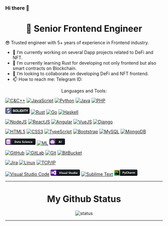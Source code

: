  ### Hi there 👋

<h1 align="center">👋 Senior Frontend Engineer</h1>
😎 Trusted engineer with 5+ years of experience in Frontend industry.

- 🔭 I’m currently working on several Dapp projects related to DeFi and NFT.
- 🌱 I’m currently learning Rust for developing not only frontend but also smart contracts on Blockchain.
- 👯 I’m looking to collaborate on developing DeFi and NFT frontend.
- 📫 How to reach me: Telegram ID:

<p align="center" style = "size:20px;">
 Languages and Tools:
  
  [![C&C++](https://img.shields.io/badge/-C%20&%20C++-659ad2?style=flat&logo=c%2B%2B&logoColor=ffffff&link=https://github.com/msilucifer/)](https://github.com/john082Coder/)
[![JavaScript](https://img.shields.io/badge/-JavaScript-black?style=flat&logo=javascript&link=https://github.com/msilucifer/)](https://github.com/john082Coder/)
[![Python](https://img.shields.io/badge/-Python-black?style=flat&logo=python&link=https://github.com/msilucifer/)](https://github.com/john082Coder/)
[![Java](https://img.shields.io/badge/Java-orange?style=flat&logo=java&logoColor=white&link=https://github.com/msilucifer/)](https://github.com/john082Coder/)
[![PHP](https://img.shields.io/badge/-PHP-777BB4?style=flat&logo=php&link=https://github.com/msilucifer/)](https://github.com/john082Coder/)

[![Solidity](https://github.com/msilucifer/msilucifer/blob/master/solidity.png)](https://github.com/john082Coder/)
[![Rust](https://img.shields.io/badge/Rust-black?style=flat&logo=rust&logoColor=white&link=https://github.com/msilucifer/)](https://github.com/john082Coder/)
[![Go](https://img.shields.io/badge/-Go-00ADD8?style=flat&logo=go&logoColor=white&link=https://github.com/msilucifer/)](https://github.com/john082Coder/)
[![Haskell](https://img.shields.io/badge/-Haskell-5D4F85?style=flat&logo=haskell&logoColor=white&link=https://github.com/msilucifer/)](https://github.com/john082Coder/)

[![NodeJS](https://img.shields.io/badge/-Node.js-181717?style=flat&logo=nodedotjs&logoColor=white&link=https://github.com/msilucifer/)](https://github.com/john082Coder/) 
[![ReactJS](https://img.shields.io/badge/-ReactJS-61DAFB?style=flat&logo=react&logoColor=white&link=https://github.com/msilucifer/)](https://github.com/john082Coder/) 
[![Angular](https://img.shields.io/badge/-Angular-DD0031?style=flat&logo=angular&logoColor=white&link=https://github.com/msilucifer/)](https://github.com/john082Coder/) 
[![VueJS](https://img.shields.io/badge/VueJS-41B883??style=flat&logo=vue.js&logoColor=white&link=https://github.com/msilucifer/)](https://github.com/john082Coder/) 
[![Django](https://img.shields.io/badge/-django-black?style=flat&logo=django)](https://github.com/john082Coder/)

[![HTML5](https://img.shields.io/badge/-HTML5-E34F26?style=flat&logo=html5&logoColor=white&link=https://github.com/msilucifer/)](https://github.com/john082Coder/) 
[![CSS3](https://img.shields.io/badge/-CSS3-1572B6?style=flat&logo=css3&link=https://github.com/msilucifer/)](https://github.com/john082Coder/) 
[![TypeScript](https://img.shields.io/badge/TypeScript-black?style=flat&logo=typescript&link=https://github.com/msilucifer/)](https://github.com/john082Coder/)
[![Bootstrap](https://img.shields.io/badge/-Bootstrap-563D7C?style=flat&logo=bootstrap&link=https://github.com/msilucifer/)](https://github.com/john082Coder/)
[![MySQL](https://img.shields.io/badge/-MySQL-black?style=flat&logo=mysql&link=https://github.com/msilucifer/)](https://github.com/john082Coder/)
[![MongoDB](https://img.shields.io/badge/-MongoDB-DDE072?style=flat&logo=mongodb&link=https://github.com/msilucifer/)](https://github.com/john082Coder/)

[![DataScience](https://github.com/SvenCelin/SvenCelin/blob/master/Badges/datascience.png)](https://github.com/john082Coder/)
[![ML](https://img.shields.io/badge/-Machine%20Learning-102230?style=flat)](https://github.com/john082Coder/)
[![AI](https://github.com/SvenCelin/SvenCelin/blob/master/Badges/ai.png)](https://github.com/john082Coder/)

[![GitHub](https://img.shields.io/badge/-GitHub-181717?style=flat&logo=github&link=https://github.com/msilucifer/)](https://github.com/john082Coder/)
[![GitLab](https://img.shields.io/badge/-GitLab-FCA121?style=flat&logo=gitlab&link=https://github.com/msilucifer/)](https://github.com/john082Coder/)
[![Git](https://img.shields.io/badge/-Git-black?style=flat&logo=git&link=https://github.com/msilucifer/)](https://github.com/msilucifer/) 
[![BitBucket](https://img.shields.io/badge/Bitbucket-330F63?style=flat&logo=bitbucket&link=https://github.com/msilucifer/)](https://github.com/john082Coder/)

[![Jira](https://img.shields.io/badge/-Jira-222222?style=flat&logo=jira-software&logoColor=white&logoColor=0052CC)](https://github.com/john082Coder/)
[![Linux](https://img.shields.io/badge/-Linux-222222?style=flat&logo=linux&logoColor=FCC624)](https://github.com/john082Coder/)
[![TCP/IP](https://img.shields.io/badge/-TCP/IP-222222?style=flat&logo=cisco&logoColor=white)](https://github.com/john082Coder/)

[![Visual Studio Code](https://img.shields.io/badge/-VSCode-444444?style=flat&logo=visual-studio-code&logoColor=007ACC)](https://github.com/john082Coder/)
[![Visual Studio](https://github.com/SvenCelin/SvenCelin/blob/master/Badges/visualstudio.png)](https://github.com/john082Coder/)
[![Sublime Text](http://img.shields.io/badge/-Sublime%20Text-3C4858?style=flat&logo=sublime-text)](https://github.com/john082Coder/)
[![PyCharm](https://github.com/SvenCelin/SvenCelin/blob/master/Badges/pycharm.png)](https://github.com/john082Coder/)
<br />
  
  ---

<h1 align="center">My Github Status </h1>
<p align="center">
  <img alt="status" src="https://github-readme-stats.vercel.app/api?username=john082Coder&show_icons=true&&custom_title=Current%20Status&title_color=FF0FFF&text_color=76d285&icon_color=cff389&theme=dark&count_private=true&hide=prs" align="center" />
</p>


---

